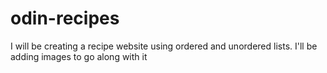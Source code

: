 # odin-recipes
I will be creating a recipe website using ordered and unordered lists.
I'll be adding images to go along with it
